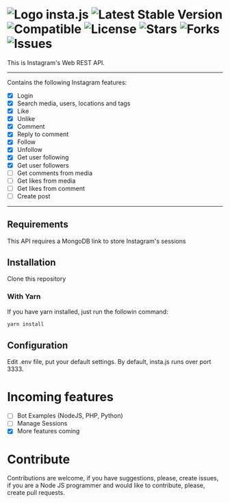 # ![Logo](https://raw.githubusercontent.com/kaykyr/insta.js/master/assets/instagram.png) insta.js ![Latest Stable Version](https://img.shields.io/badge/stable-v1.0.0-blue.svg) ![Compatible](https://img.shields.io/badge/nodejs-10.16.0-green.svg) ![License](https://img.shields.io/github/license/kaykyr/insta.js.svg) ![Stars](https://img.shields.io/github/stars/kaykyr/insta.js.svg) ![Forks](https://img.shields.io/github/forks/kaykyr/insta.js.svg) ![Issues](https://img.shields.io/github/issues/kaykyr/insta.js.svg)

This is Instagram's Web REST API.

----------
Contains the following Instagram features:

- [x] Login
- [x] Search media, users, locations and tags
- [x] Like
- [x] Unlike
- [x] Comment
- [x] Reply to comment
- [x] Follow
- [x] Unfollow
- [x] Get user following
- [x] Get user followers
- [ ] Get comments from media
- [ ] Get likes from media
- [ ] Get likes from comment
- [ ] Create post

----------
## Requirements
This API requires a MongoDB link to store Instagram's sessions

## Installation
Clone this repository

### With Yarn

If you have yarn installed, just run the followin command:
```sh
yarn install
```

## Configuration
Edit .env file, put your default settings.
By default, insta.js runs over port 3333.

# Incoming features
- [ ] Bot Examples (NodeJS, PHP, Python)
- [ ] Manage Sessions
- [x] More features coming

# Contribute
Contributions are welcome, if you have suggestions, please, create issues, if you are a Node JS programmer and would like to contribute, please, create pull requests.